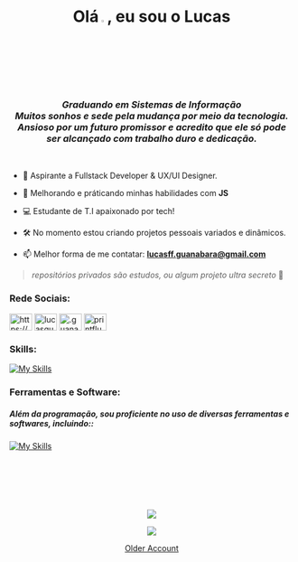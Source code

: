 <h1 align="center">Olá<a href="https://www.gautamkrishnar.com/"><img src="https://media.giphy.com/media/hvRJCLFzcasrR4ia7z/giphy.gif" width="3%"></a>, eu sou o Lucas</h1>

<h3 align="center"><em>Graduando em Sistemas de Informação<br>
Muitos sonhos e sede pela mudança por meio da tecnologia.<br>
Ansioso por um futuro promissor e acredito que ele só pode ser alcançado com trabalho duro e dedicação.</em></h3><br>

- 🚀 Aspirante a Fullstack Developer & UX/UI Designer.

- 🌱 Melhorando e práticando minhas habilidades com  **JS**

- 💻 Estudante de T.I apaixonado por tech!

- 🛠️ No momento estou criando projetos pessoais variados e dinâmicos.

- 📫 Melhor forma de me contatar: **lucasff.guanabara@gmail.com**

> *repositórios privados são estudos, ou algum projeto ultra secreto* 🤫

<h3 align="left">Rede Sociais:</h3>
<p align="left">
<a href="https://www.linkedin.com/in/lucas-f-guanabara-1a688b1b7/" target="blank"><img align="center" src="https://raw.githubusercontent.com/rahuldkjain/github-profile-readme-generator/master/src/images/icons/Social/linked-in-alt.svg" alt="https://www.linkedin.com/in/lucas-f-guanabara-1a688b1b7/" height="30" width="40" /></a>
<a href="https://instagram.com/lucasguanabara_" target="blank"><img align="center" src="https://raw.githubusercontent.com/rahuldkjain/github-profile-readme-generator/master/src/images/icons/Social/instagram.svg" alt="lucasguanabara_" height="30" width="40" /></a>
<a href="https://discordapp.com/users/" target="blank"><img align="center" src="https://raw.githubusercontent.com/rahuldkjain/github-profile-readme-generator/master/src/images/icons/Social/discord.svg" alt=".guanabara11" height="30" width="40" /></a>
<a href="https://codepen.io/printflucasguanabara" target="blank"><img align="center" src="https://raw.githubusercontent.com/rahuldkjain/github-profile-readme-generator/master/src/images/icons/Social/codepen.svg" alt="printflucasguanabara" height="30" width="40" /></a>
</p>


<h3 align="left">Skills:</h3>

[![My Skills](https://skillicons.dev/icons?i=js,ts,html,css,sass,tailwindcss,git,bootstrap,jquery,dart,php,cpp,lua)](https://skillicons.dev) <br>


<h3 align="left">Ferramentas e Software:</h3>
<h5 align="left">Além da programação, sou proficiente no uso de diversas ferramentas e softwares, incluindo::</h5>

[![My Skills](https://skillicons.dev/icons?i=figma,photoshop,xd,illustrator)](https://skillicons.dev)

<br><br><br>

<h1 align="center"> </h1>

<p align="center">
  <a href="">
    <img src="https://spotify-github-profile.vercel.app/api/view?uid=af3nvwcbe4wpn6677xshar1ar&cover_image=true&theme=novatorem&show_offline=true&background_color=121212&interchange=false&bar_color=0095c7&bar_color_cover=true" /> <!--merko-->
  </a>
</p>


<p align="center">
  <a href="https://git.io/streak-stats">
    <img src="https://streak-stats.demolab.com/?user=printflucasguanabara&theme=midnight_purple&hide_border=true&date_format=M%20j%5B%2C%20Y%5D" /> <!--merko-->
  </a>
</p>

<p align="center">
  <a href="https://github.com/lucashaddd?tab=overview&from=2023-09-01&to=2023-09-20">Older Account</a>
</p>


<h1 align="center"> </h1>



 


